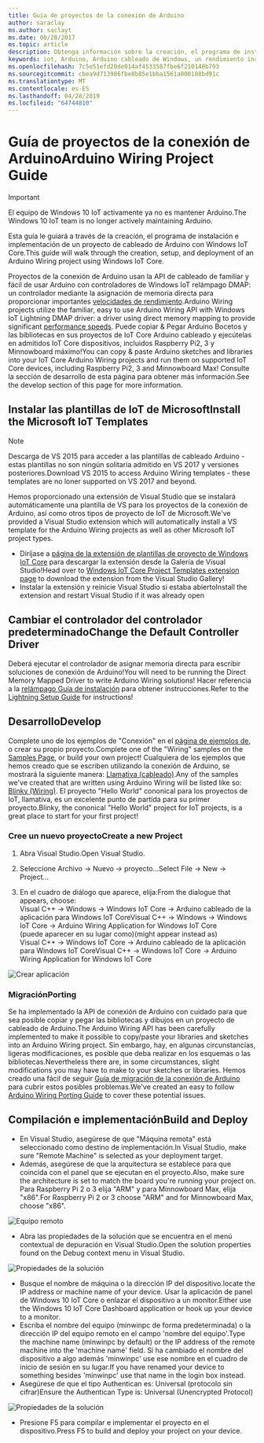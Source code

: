 ```yaml
---
title: Guía de proyectos de la conexión de Arduino
author: saraclay
ms.author: saclayt
ms.date: 08/28/2017
ms.topic: article
description: Obtenga información sobre la creación, el programa de instalación e implementación de un proyecto de cableado de Arduino con Windows IoT Core.
keywords: iot, Arduino, Arduino cableado de Windows, un rendimiento increíblemente, Visual Studio
ms.openlocfilehash: 7c5e51efd20de014af4533587fbe6f210140b793
ms.sourcegitcommit: cbea9d713986fbe8b85e1bba1561a000188bd91c
ms.translationtype: MT
ms.contentlocale: es-ES
ms.lasthandoff: 04/28/2019
ms.locfileid: "64744810"
---
```

# <a name="arduino-wiring-project-guide"></a><span data-ttu-id="23c9e-104">Guía de proyectos de la conexión de Arduino</span><span class="sxs-lookup"><span data-stu-id="23c9e-104">Arduino Wiring Project Guide</span></span>

> [!IMPORTANT]
> <span data-ttu-id="23c9e-105">El equipo de Windows 10 IoT activamente ya no es mantener Arduino.</span><span class="sxs-lookup"><span data-stu-id="23c9e-105">The Windows 10 IoT team is no longer actively maintaining Arduino.</span></span>

<span data-ttu-id="23c9e-106">Esta guía le guiará a través de la creación, el programa de instalación e implementación de un proyecto de cableado de Arduino con Windows IoT Core.</span><span class="sxs-lookup"><span data-stu-id="23c9e-106">This guide will walk through the creation, setup, and deployment of an Arduino Wiring project using Windows IoT Core.</span></span>

<span data-ttu-id="23c9e-107">Proyectos de la conexión de Arduino usan la API de cableado de familiar y fácil de usar Arduino con controladores de Windows IoT relámpago DMAP: un controlador mediante la asignación de memoria directa para proporcionar importantes [velocidades de rendimiento](../develop-your-app/LightningPerformance.md).</span><span class="sxs-lookup"><span data-stu-id="23c9e-107">Arduino Wiring projects utilize the familiar, easy to use Arduino Wiring API with Windows IoT Lightning DMAP driver: a driver using direct memory mapping to provide significant [performance speeds](../develop-your-app/LightningPerformance.md).</span></span> <span data-ttu-id="23c9e-108">Puede copiar & Pegar Arduino Bocetos y las bibliotecas en sus proyectos de IoT Core Arduino cableado y ejecútelas en admitidos IoT Core dispositivos, incluidos Raspberry Pi2, 3 y Minnowboard máximo!</span><span class="sxs-lookup"><span data-stu-id="23c9e-108">You can copy & paste Arduino sketches and libraries into your IoT Core Arduino Wiring projects and run them on supported IoT Core devices, including Raspberry Pi2, 3 and Minnowboard Max!</span></span> <span data-ttu-id="23c9e-109">Consulte la sección de desarrollo de esta página para obtener más información.</span><span class="sxs-lookup"><span data-stu-id="23c9e-109">See the develop section of this page for more information.</span></span>

## <a name="install-the-microsoft-iot-templates"></a><span data-ttu-id="23c9e-110">Instalar las plantillas de IoT de Microsoft</span><span class="sxs-lookup"><span data-stu-id="23c9e-110">Install the Microsoft IoT Templates</span></span>

> [!NOTE]
> <span data-ttu-id="23c9e-111">Descarga de VS 2015 para acceder a las plantillas de cableado Arduino - estas plantillas no son ningún solitaria admitido en VS 2017 y versiones posteriores.</span><span class="sxs-lookup"><span data-stu-id="23c9e-111">Download VS 2015 to access Arduino Wiring templates - these templates are no loner supported on VS 2017 and beyond.</span></span>

<span data-ttu-id="23c9e-112">Hemos proporcionado una extensión de Visual Studio que se instalará automáticamente una plantilla de VS para los proyectos de la conexión de Arduino, así como otros tipos de proyecto de IoT de Microsoft.</span><span class="sxs-lookup"><span data-stu-id="23c9e-112">We've provided a Visual Studio extension which will automatically install a VS template for the Arduino Wiring projects as well as other Microsoft IoT project types.</span></span> 

- <span data-ttu-id="23c9e-113">Diríjase a [página de la extensión de plantillas de proyecto de Windows IoT Core](https://go.microsoft.com/fwlink/?linkid=847472) para descargar la extensión desde la Galería de Visual Studio!</span><span class="sxs-lookup"><span data-stu-id="23c9e-113">Head over to [Windows IoT Core Project Templates extension page](https://go.microsoft.com/fwlink/?linkid=847472) to download the extension from the Visual Studio Gallery!</span></span>
- <span data-ttu-id="23c9e-114">Instalar la extensión y reinicie Visual Studio si estaba abierto</span><span class="sxs-lookup"><span data-stu-id="23c9e-114">Install the extension and restart Visual Studio if it was already open</span></span>

## <a name="change-the-default-controller-driver"></a><span data-ttu-id="23c9e-115">Cambiar el controlador del controlador predeterminado</span><span class="sxs-lookup"><span data-stu-id="23c9e-115">Change the Default Controller Driver</span></span>

<span data-ttu-id="23c9e-116">Deberá ejecutar el controlador de asignar memoria directa para escribir soluciones de conexión de Arduino!</span><span class="sxs-lookup"><span data-stu-id="23c9e-116">You will need to be running the Direct Memory Mapped Driver to write Arduino Wiring solutions!</span></span> <span data-ttu-id="23c9e-117">Hacer referencia a la [relámpago Guía de instalación](../develop-your-app/LightningSetup.md) para obtener instrucciones.</span><span class="sxs-lookup"><span data-stu-id="23c9e-117">Refer to the [Lightning Setup Guide](../develop-your-app/LightningSetup.md) for instructions!</span></span>

## <a name="develop"></a><span data-ttu-id="23c9e-118">Desarrollo</span><span class="sxs-lookup"><span data-stu-id="23c9e-118">Develop</span></span>
<span data-ttu-id="23c9e-119">Complete uno de los ejemplos de "Conexión" en el [página de ejemplos de](https://developer.microsoft.com/en-us/windows/iot/samples), o crear su propio proyecto.</span><span class="sxs-lookup"><span data-stu-id="23c9e-119">Complete one of the "Wiring" samples on the [Samples Page](https://developer.microsoft.com/en-us/windows/iot/samples), or build your own project!</span></span> <span data-ttu-id="23c9e-120">Cualquiera de los ejemplos que hemos creado que se escriben utilizando la conexión de Arduino, se mostrará la siguiente manera: [Llamativa (cableado)](https://developer.microsoft.com/en-us/windows/iot/samples/helloblinkybackgroundwiring).</span><span class="sxs-lookup"><span data-stu-id="23c9e-120">Any of the samples we've created that are written using Arduino Wiring will be listed like so: [Blinky (Wiring)](https://developer.microsoft.com/en-us/windows/iot/samples/helloblinkybackgroundwiring).</span></span> <span data-ttu-id="23c9e-121">El proyecto "Hello World" cononical para los proyectos de IoT, llamativa, es un excelente punto de partida para su primer proyecto.</span><span class="sxs-lookup"><span data-stu-id="23c9e-121">Blinky, the cononical "Hello World" project for IoT projects, is a great place to start for your first project!</span></span>

### <a name="create-a-new-project"></a><span data-ttu-id="23c9e-122">Cree un nuevo proyecto</span><span class="sxs-lookup"><span data-stu-id="23c9e-122">Create a new Project</span></span>
1. <span data-ttu-id="23c9e-123">Abra Visual Studio.</span><span class="sxs-lookup"><span data-stu-id="23c9e-123">Open Visual Studio.</span></span>

2. <span data-ttu-id="23c9e-124">Seleccione Archivo -> Nuevo -> proyecto...</span><span class="sxs-lookup"><span data-stu-id="23c9e-124">Select File -> New -> Project...</span></span>

3. <span data-ttu-id="23c9e-125">En el cuadro de diálogo que aparece, elija:</span><span class="sxs-lookup"><span data-stu-id="23c9e-125">From the dialogue that appears, choose:</span></span>  
<span data-ttu-id="23c9e-126">Visual C++ -> Windows -> Windows IoT Core -> Arduino cableado de la aplicación para Windows IoT Core</span><span class="sxs-lookup"><span data-stu-id="23c9e-126">Visual C++ -> Windows -> Windows IoT Core -> Arduino Wiring Application for Windows IoT Core</span></span>  
<span data-ttu-id="23c9e-127">(puede aparecer en su lugar como)</span><span class="sxs-lookup"><span data-stu-id="23c9e-127">(might appear instead as)</span></span>  
<span data-ttu-id="23c9e-128">Visual C++ -> Windows IoT Core -> Arduino cableado de la aplicación para Windows IoT Core</span><span class="sxs-lookup"><span data-stu-id="23c9e-128">Visual C++ -> Windows IoT Core -> Arduino Wiring Application for Windows IoT Core</span></span> 


![Crear aplicación](../media/ArduinoWiring/appcreate.png)

### <a name="porting"></a><span data-ttu-id="23c9e-130">Migración</span><span class="sxs-lookup"><span data-stu-id="23c9e-130">Porting</span></span>

<span data-ttu-id="23c9e-131">Se ha implementado la API de conexión de Arduino con cuidado para que sea posible copiar y pegar las bibliotecas y dibujos en un proyecto de cableado de Arduino.</span><span class="sxs-lookup"><span data-stu-id="23c9e-131">The Arduino Wiring API has been carefully implemented to make it possible to copy/paste your libraries and sketches into an Arduino Wiring project.</span></span> <span data-ttu-id="23c9e-132">Sin embargo, hay, en algunas circunstancias, ligeras modificaciones, es posible que deba realizar en los esquemas o las bibliotecas.</span><span class="sxs-lookup"><span data-stu-id="23c9e-132">Nevertheless there are, in some circumstances, slight modifications you may have to make to your sketches or libraries.</span></span> <span data-ttu-id="23c9e-133">Hemos creado una fácil de seguir [Guía de migración de la conexión de Arduino](ArduinoWiringPortingGuide.md) para cubrir estos posibles problemas.</span><span class="sxs-lookup"><span data-stu-id="23c9e-133">We've created an easy to follow [Arduino Wiring Porting Guide](ArduinoWiringPortingGuide.md) to cover these potential issues.</span></span>

## <a name="build-and-deploy"></a><span data-ttu-id="23c9e-134">Compilación e implementación</span><span class="sxs-lookup"><span data-stu-id="23c9e-134">Build and Deploy</span></span>

- <span data-ttu-id="23c9e-135">En Visual Studio, asegúrese de que "Máquina remota" está seleccionado como destino de implementación.</span><span class="sxs-lookup"><span data-stu-id="23c9e-135">In Visual Studio, make sure "Remote Machine" is selected as your deployment target.</span></span>
- <span data-ttu-id="23c9e-136">Además, asegúrese de que la arquitectura se establece para que coincida con el panel que se ejecutan en el proyecto.</span><span class="sxs-lookup"><span data-stu-id="23c9e-136">Also, make sure the  architecture is set to match the board you're running your project on.</span></span> <span data-ttu-id="23c9e-137">Para Raspberry Pi 2 o 3 elija "ARM" y para Minnowboard Max, elija "x86".</span><span class="sxs-lookup"><span data-stu-id="23c9e-137">For Raspberry Pi 2 or 3 choose "ARM" and for Minnowboard Max, choose "x86".</span></span>

![Equipo remoto](../media/ArduinoWiring/wiringapp_remotemachine.png)

- <span data-ttu-id="23c9e-139">Abra las propiedades de la solución que se encuentra en el menú contextual de depuración en Visual Studio.</span><span class="sxs-lookup"><span data-stu-id="23c9e-139">Open the solution properties found on the Debug context menu in Visual Studio.</span></span>

![Propiedades de la solución](../media/ArduinoWiring/wiringapp_properties.png)

- <span data-ttu-id="23c9e-141">Busque el nombre de máquina o la dirección IP del dispositivo.</span><span class="sxs-lookup"><span data-stu-id="23c9e-141">locate the IP address or machine name of your device.</span></span> <span data-ttu-id="23c9e-142">Usar la aplicación de panel de Windows 10 IoT Core o enlazar el dispositivo a un monitor.</span><span class="sxs-lookup"><span data-stu-id="23c9e-142">Either use the Windows 10 IoT Core Dashboard application or hook up your device to a monitor.</span></span>
- <span data-ttu-id="23c9e-143">Escriba el nombre del equipo (minwinpc de forma predeterminada) o la dirección IP del equipo remoto en el campo 'nombre del equipo'.</span><span class="sxs-lookup"><span data-stu-id="23c9e-143">Type the machine name (minwinpc by default) or the IP address of the remote machine into the 'machine name' field.</span></span> <span data-ttu-id="23c9e-144">Si ha cambiado el nombre del dispositivo a algo además 'minwinpc' use ese nombre en el cuadro de inicio de sesión en su lugar.</span><span class="sxs-lookup"><span data-stu-id="23c9e-144">If you have renamed your device to something besides 'minwinpc' use that name in the login box instead.</span></span>
- <span data-ttu-id="23c9e-145">Asegúrese de que el tipo Authentican es: Universal (protocolo sin cifrar)</span><span class="sxs-lookup"><span data-stu-id="23c9e-145">Ensure the Authentican Type is: Universal (Unencrypted Protocol)</span></span>

![Propiedades de la solución](../media/ArduinoWiring/wiringapp_properties2.png)

- <span data-ttu-id="23c9e-147">Presione F5 para compilar e implementar el proyecto en el dispositivo.</span><span class="sxs-lookup"><span data-stu-id="23c9e-147">Press F5 to build and deploy your project on your device.</span></span>
